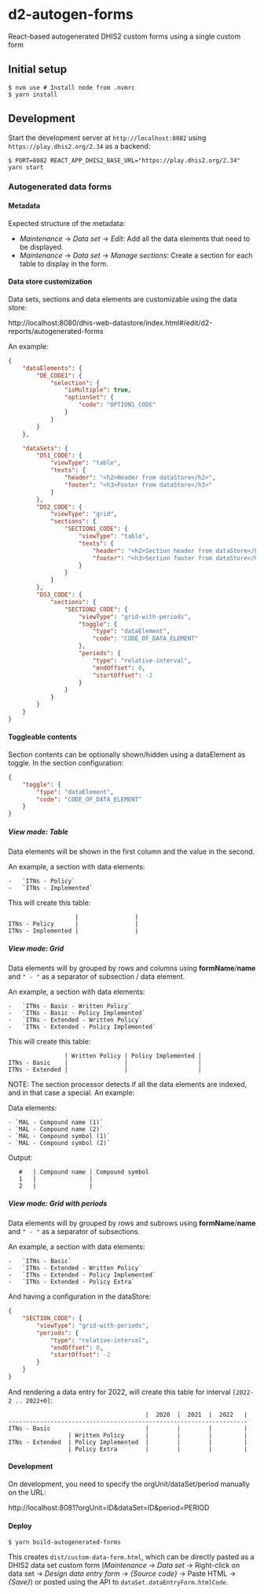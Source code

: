 # d2-autogen-forms

React-based autogenerated DHIS2 custom forms using a single custom form

## Initial setup

```
$ nvm use # Install node from .nvmrc
$ yarn install
```

## Development

Start the development server at `http://localhost:8082` using `https://play.dhis2.org/2.34` as a backend:

```
$ PORT=8082 REACT_APP_DHIS2_BASE_URL="https://play.dhis2.org/2.34" yarn start
```

### Autogenerated data forms

#### Metadata

Expected structure of the metadata:

-   _Maintenance_ -> _Data set_ -> _Edit_: Add all the data elements that need to be displayed.
-   _Maintenance_ -> _Data set_ -> _Manage sections_: Create a section for each table to display in the form.

#### Data store customization

Data sets, sections and data elements are customizable using the data store:

http://localhost:8080/dhis-web-datastore/index.html#/edit/d2-reports/autogenerated-forms

An example:

```json
{
    "dataElements": {
        "DE_CODE1": {
            "selection": {
                "isMultiple": true,
                "optionSet": {
                    "code": "OPTION1_CODE"
                }
            }
        }
    },

    "dataSets": {
        "DS1_CODE": {
            "viewType": "table",
            "texts": {
                "header": "<h2>Header from dataStore</h2>",
                "footer": "<h3>Footer from dataStore</h3>"
            }
        },
        "DS2_CODE": {
            "viewType": "grid",
            "sections": {
                "SECTION1_CODE": {
                    "viewType": "table",
                    "texts": {
                        "header": "<h2>Section header from dataStore</h2>",
                        "footer": "<h3>Section footer from dataStore</h3>"
                    }
                }
            }
        },
        "DS3_CODE": {
            "sections": {
                "SECTION2_CODE": {
                    "viewType": "grid-with-periods",
                    "toggle": {
                        "type": "dataElement",
                        "code": "CODE_OF_DATA_ELEMENT"
                    },
                    "periods": {
                        "type": "relative-interval",
                        "endOffset": 0,
                        "startOffset": -2
                    }
                }
            }
        }
    }
}
```

#### Toggleable contents

Section contents can be optionally shown/hidden using a dataElement as toggle. In the section configuration:

```json
{
    "toggle": {
        "type": "dataElement",
        "code": "CODE_OF_DATA_ELEMENT"
    }
}
```

##### View mode: Table

Data elements will be shown in the first column and the value in the second.

An example, a section with data elements:

    -   `ITNs - Policy`
    -   `ITNs - Implemented`

This will create this table:

```
                   |                |
ITNs - Policy      |                |
ITNs - Implemented |                |
```

##### View mode: Grid

Data elements will by grouped by rows and columns using **formName**/**name** and `" - "` as a separator of subsection / data element.

An example, a section with data elements:

    -   `ITNs - Basic - Written Policy`
    -   `ITNs - Basic - Policy Implemented`
    -   `ITNs - Extended - Written Policy`
    -   `ITNs - Extended - Policy Implemented`

This will create this table:

```
                | Written Policy | Policy Implemented |
ITNs - Basic    |                |                    |
ITNs - Extended |                |                    |
```

NOTE: The section processor detects if all the data elements are indexed, and in that case a special. An example:

Data elements:

    - `MAL - Compound name (1)`
    - `MAL - Compound name (2)`
    - `MAL - Compound symbol (1)`
    - `MAL - Compound symbol (2)`

Output:

```
   #   | Compound name | Compound symbol
   1   |               |
   2   |               |
```

##### View mode: Grid with periods

Data elements will by grouped by rows and subrows using **formName**/**name** and `" - "` as a separator of subsections.

An example, a section with data elements:

    -   `ITNs - Basic`
    -   `ITNs - Extended - Written Policy`
    -   `ITNs - Extended - Policy Implemented`
    -   `ITNs - Extended - Policy Extra`

And having a configuration in the dataStore:

```json
{
    "SECTION_CODE": {
        "viewType": "grid-with-periods",
        "periods": {
            "type": "relative-interval",
            "endOffset": 0,
            "startOffset": -2
        }
    }
}
```

And rendering a data entry for 2022, will create this table for interval `[2022-2 .. 2022+0]`:

```
                                       |  2020  |  2021  |  2022   |
--------------------------------------------------------------------
ITNs - Basic                           |        |        |         |
                 | Written Policy      |        |        |         |
ITNs - Extended  | Policy Implemented  |        |        |         |
                 | Policy Extra        |        |        |         |
```

#### Development

On development, you need to specify the orgUnit/dataSet/period manually on the URL:

http://localhost:8081?orgUnit=ID&dataSet=ID&period=PERIOD

#### Deploy

```
$ yarn build-autogenerated-forms
```

This creates `dist/custom-data-form.html`, which can be directly pasted as a DHIS2 data
set custom form (_Maintenance_ -> _Data set_ -> Right-click on data set -> _Design
data entry form_ -> _{Source code}_ -> Paste HTML -> _{Save}_) or posted using the API to `dataSet.dataEntryForm.htmlCode`.

